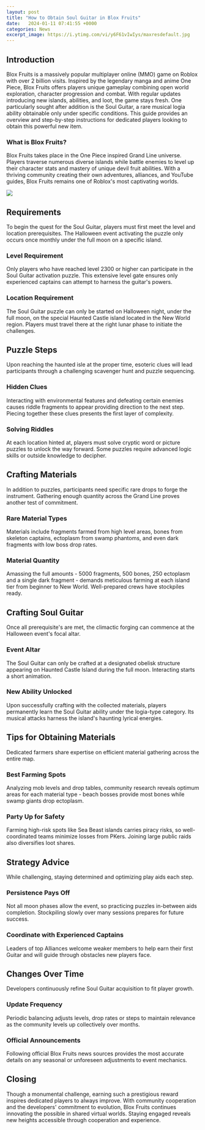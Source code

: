 ```yaml
---
layout: post
title: "How to Obtain Soul Guitar in Blox Fruits"
date:   2024-01-11 07:41:55 +0000
categories: News
excerpt_image: https://i.ytimg.com/vi/y6F61vIwIys/maxresdefault.jpg
---
```

## Introduction
Blox Fruits is a massively popular multiplayer online (MMO) game on Roblox with over 2 billion visits. Inspired by the legendary manga and anime One Piece, Blox Fruits offers players unique gameplay combining open world exploration, character progression and combat. With regular updates introducing new islands, abilities, and loot, the game stays fresh. One particularly sought after addition is the Soul Guitar, a rare musical logia ability obtainable only under specific conditions. This guide provides an overview and step-by-step instructions for dedicated players looking to obtain this powerful new item.

### What is Blox Fruits?  
Blox Fruits takes place in the One Piece inspired Grand Line universe. Players traverse numerous diverse islands while battle enemies to level up their character stats and mastery of unique devil fruit abilities. With a thriving community creating their own adventures, alliances, and YouTube guides, Blox Fruits remains one of Roblox's most captivating worlds.


![](https://i.ytimg.com/vi/y6F61vIwIys/maxresdefault.jpg)
## Requirements
To begin the quest for the Soul Guitar, players must first meet the level and location prerequisites. The Halloween event activating the puzzle only occurs once monthly under the full moon on a specific island. 

### Level Requirement
Only players who have reached level 2300 or higher can participate in the Soul Guitar activation puzzle. This extensive level gate ensures only experienced captains can attempt to harness the guitar's powers. 

### Location Requirement  
The Soul Guitar puzzle can only be started on Halloween night, under the full moon, on the special Haunted Castle island located in the New World region. Players must travel there at the right lunar phase to initiate the challenges.

## Puzzle Steps
Upon reaching the haunted isle at the proper time, esoteric clues will lead participants through a challenging scavenger hunt and puzzle sequencing. 

### Hidden Clues
Interacting with environmental features and defeating certain enemies causes riddle fragments to appear providing direction to the next step. Piecing together these clues presents the first layer of complexity.

### Solving Riddles  
At each location hinted at, players must solve cryptic word or picture puzzles to unlock the way forward. Some puzzles require advanced logic skills or outside knowledge to decipher.

## Crafting Materials
In addition to puzzles, participants need specific rare drops to forge the instrument. Gathering enough quantity across the Grand Line proves another test of commitment.

### Rare Material Types
Materials include fragments farmed from high level areas, bones from skeleton captains, ectoplasm from swamp phantoms, and even dark fragments with low boss drop rates. 

### Material Quantity
Amassing the full amounts - 5000 fragments, 500 bones, 250 ectoplasm and a single dark fragment - demands meticulous farming at each island tier from beginner to New World. Well-prepared crews have stockpiles ready.

## Crafting Soul Guitar
Once all prerequisite's are met, the climactic forging can commence at the Halloween event's focal altar. 

### Event Altar
The Soul Guitar can only be crafted at a designated obelisk structure appearing on Haunted Castle Island during the full moon. Interacting starts a short animation. 

### New Ability Unlocked
Upon successfully crafting with the collected materials, players permanently learn the Soul Guitar ability under the logia-type category. Its musical attacks harness the island's haunting lyrical energies.

## Tips for Obtaining Materials
Dedicated farmers share expertise on efficient material gathering across the entire map.

### Best Farming Spots  
Analyzing mob levels and drop tables, community research reveals optimum areas for each material type - beach bosses provide most bones while swamp giants drop ectoplasm.

### Party Up for Safety
Farming high-risk spots like Sea Beast islands carries piracy risks, so well-coordinated teams minimize losses from PKers. Joining large public raids also diversifies loot shares.

## Strategy Advice 
While challenging, staying determined and optimizing play aids each step. 

### Persistence Pays Off   
Not all moon phases allow the event, so practicing puzzles in-between aids completion. Stockpiling slowly over many sessions prepares for future success.

### Coordinate with Experienced Captains
Leaders of top Alliances welcome weaker members to help earn their first Guitar and will guide through obstacles new players face.

## Changes Over Time
Developers continuously refine Soul Guitar acquisition to fit player growth.

### Update Frequency
Periodic balancing adjusts levels, drop rates or steps to maintain relevance as the community levels up collectively over months.

### Official Announcements  
Following official Blox Fruits news sources provides the most accurate details on any seasonal or unforeseen adjustments to event mechanics.

## Closing
Though a monumental challenge, earning such a prestigious reward inspires dedicated players to always improve. With community cooperation and the developers' commitment to evolution, Blox Fruits continues innovating the possible in shared virtual worlds. Staying engaged reveals new heights accessible through cooperation and experience.